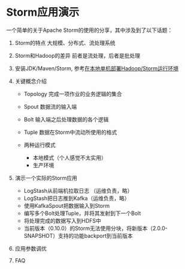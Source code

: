 # Storm应用演示

一个简单的关于Apache Storm的使用的分享，其中涉及到了以下话题：

1. Storm的特点
    大规模、分布式、流处理系统
    
2. Storm和Hadoop的差异
    前者是流处理，后者是批处理
    
3. 安装JDK/Maven/Storm, 参考[在本地单机部署Hadoop/Storm运行环境](http://unixera.com/java/deploy-pseudo-distributed-mode-hadoop/)

4. 关键概念介绍

    - Topology
        完成一项作业的业务逻辑的集合
    - Spout
        数据流的输入端
    - Bolt
        输入端之后处理数据的各个逻辑
    - Tuple
        数据在Storm中流动所使用的格式
    - 两种运行模式
    
        - 本地模式（个人感觉不太实用）
        - 生产环境

5. 演示一个实际的Storm应用

    - LogStash从前端机拉取日志 （运维负责，略）
    - LogStash把日志推到Kafka（运维负责，略）
    - 使用KafkaSpout把数据输入到Storm
    - 编写多个Bolt处理Tuple，并将其发射到下一个Bolt
    - 将处理完成的数据写入到HDFS中
    - 当前版本（0.10.0）的Storm无法使用分块，将新版本（2.0.0-SNAPSHOT）支持的功能backport到当前版本
    
6. 应用参数调优

7. FAQ
